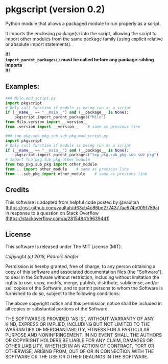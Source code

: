 # pkgscript (version 0.2)

Python module that allows a packaged module to run properly as a script. 

It imports the enclosing package(s) into the script, allowing the script to 
import other modules from the same package family (using explicit relative or 
absolute import statements).

**!!!  
`import_parent_packages()` must be called before any package-sibling imports  
!!!**


## Examples:

```python
### Milo.mod_script.py
import pkgscript
# Only call function if module is being run as a script
if (__name__ == "__main__") and (__package__ is None):
    pkgscript.import_parent_packages("Milo")
from Milo.version import __version__
from .version import __version__    # same as previous line
```
```python
### top_pkg.sub_pkg.sub_sub_pkg.mod_script.py
import pkgscript
# Only call function if module is being run as a script
if (__name__ == "__main__") and (__package__ is None):
    pkgscript.import_parent_packages("top_pkg.sub_pkg.sub_sub_pkg")
# Import top_pkg.sub_pkg.other_module
from top_pkg.sub_pkg import other_module
from .. import other_module    # same as previous line
from ...sub_pkg import other_module    # same as previous line
```

## Credits

This software is adapted from helpful code posted by @vaultah  
    (https://gist.github.com/vaultah/d63cb4c86be2774377aa674b009f759a)  
    in response to a question on Stack Overflow  
    (https://stackoverflow.com/a/28154841/9639441)


## License

This software is released under The MIT License (MIT).

_Copyright (c) 2018, Padraic Shafer_

Permission is hereby granted, free of charge, to any person obtaining a
copy of this software and associated documentation files (the "Software"),
to deal in the Software without restriction, including without limitation
the rights to use, copy, modify, merge, publish, distribute, sublicense,
and/or sell copies of the Software, and to permit persons to whom the
Software is furnished to do so, subject to the following conditions:

The above copyright notice and this permission notice shall be included in
all copies or substantial portions of the Software.

THE SOFTWARE IS PROVIDED "AS IS", WITHOUT WARRANTY OF ANY KIND, EXPRESS OR
IMPLIED, INCLUDING BUT NOT LIMITED TO THE WARRANTIES OF MERCHANTABILITY,
FITNESS FOR A PARTICULAR PURPOSE AND NONINFRINGEMENT. IN NO EVENT SHALL THE
AUTHORS OR COPYRIGHT HOLDERS BE LIABLE FOR ANY CLAIM, DAMAGES OR OTHER
LIABILITY, WHETHER IN AN ACTION OF CONTRACT, TORT OR OTHERWISE, ARISING
FROM, OUT OF OR IN CONNECTION WITH THE SOFTWARE OR THE USE OR OTHER
DEALINGS IN THE SOFTWARE.